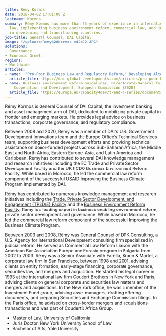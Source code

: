 ```yaml
---
title: Rémy Kormos
date: 2018-04-02 17:01:00 Z
lastname: Kormos
summary: Rémy Kormos has more than 25 years of experience in international business
  law, implementing business environment reform, commercial law, and judicial reform
  in developing and transitioning countries.
job-title: General Counsel, DAI Capital
image: "/uploads/Remy%20Kormos-cd2e82.JPG"
solutions:
- Governance
- Economic Growth
regions:
- Worldwide
articles:
- name: '"Pro-Poor Business Law and Regulatory Reform," Developing Alternatives'
  article_file: https://dai-global-developments.com/articles/pro-poor-business-law-and-regulatory-reform
- name: Business Environment Reform Guidelines, Directorate-General for International
    Cooperation and Development, European Commission (2020)
  article_file: https://europa.eu/capacity4dev/t-and-m-series/documents/guidelines-ndeg9-business-environment-reform
---
```


Rémy Kormos is General Counsel of DAI Capital, the investment banking and asset management arm of DAI, dedicated to mobilizing private capital in frontier and emerging markets. He provides legal advice on business transactions, corporate governance, and regulatory compliance.   
   
Between 2008 and 2020, Remy was a member of DAI's U.S. Government Development Innovations team and the Europe Office’s Technical Services team, supporting business development efforts and providing technical assistance on donor-funded projects across Sub-Saharan Africa, the Middle East and North Africa, Eastern Europe, Asia, and Latin America and Caribbean. Remy has contributed to several DAI knowledge management and research initiatives including the EC Trade and Private Sector Development Facility and the UK FCDO Business Environment Reform Facility. While based in Morocco, he led the commercial law reform component of the successful USAID Improving the Business Climate Program implemented by DAI.  

Rémy has contributed to numerous knowledge management and research initiatives including the [Trade, Private Sector Development, and Engagement (TPSD/E) Facility](https://www.dai.com/our-work/projects/worldwide-trade-private-sector-development-and-engagement-and-regional-integration-facility) and the [Business Environment Reform Facility](https://www.dai.com/our-work/projects/worldwide-business-environment-reform-facility-berf). Rémy is a leading expert in business enabling environment reform, private sector development and governance. While based in Morocco, he led the commercial law reform component of the successful Improving the Business Climate Program. 

Between 2003 and 2008, Rémy was General Counsel of DPK Consulting, a U.S. Agency for International Development consulting firm specialized in judicial reform. He served as Commercial Law Reform Liaison with the American Bar Association Europe and Eurasia program in Bulgaria from 2002 to 2003. Rémy was a Senior Associate with Farella, Braun & Martel, a corporate law firm in San Francisco, between 1998 and 2001, advising clients on entity formation, early-stage financing, corporate governance, securities law, and mergers and acquisition. He started his legal career in 1993 at the international law firm Coudert Brothers in New York and Paris, advising clients on general corporate and securities law matters and mergers and acquisitions. In the New York office, he was a member of the Investment Fund group, advising asset managers, drafting offering documents, and preparing Securities and Exchange Commission filings.  In the Paris office, he advised on cross-border mergers and acquisitions transactions and was part of Coudert’s Africa Group.

* Master of Law, University of California
* Juris Doctor, New York University School of Law
* Bachelor of Arts, Yale University